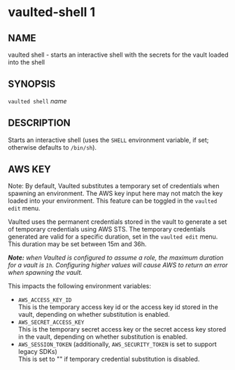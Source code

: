 vaulted-shell 1
===============

NAME
----

vaulted shell - starts an interactive shell with the secrets for the vault loaded into the shell

SYNOPSIS
--------

`vaulted shell` *name*

DESCRIPTION
-----------

Starts an interactive shell (uses the `SHELL` environment variable, if set;
otherwise defaults to `/bin/sh`).

AWS KEY
-------

Note: By default, Vaulted substitutes a temporary set of credentials when spawning an environment.
The AWS key input here may not match the key loaded into your environment. This feature can be toggled in the
`vaulted edit` menu.

Vaulted uses the permanent credentials stored in the vault to generate a set of temporary credentials using AWS STS.
The temporary credentials generated are valid for a specific duration, set in the `vaulted edit` menu. This duration
may be set between 15m and 36h.

_**Note:** when Vaulted is configured to assume a role, the maximum duration for a vault is `1h`. Configuring higher
values will cause AWS to return an error when spawning the vault._

This impacts the following environment variables:

 * `AWS_ACCESS_KEY_ID`  
   This is the temporary access key id or the access key id stored in the vault,
   depending on whether substitution is enabled.
 * `AWS_SECRET_ACCESS_KEY`  
   This is the temporary secret access key or the secret access key stored in the vault,
   depending on whether substitution is enabled.
 * `AWS_SESSION_TOKEN` (additionally, `AWS_SECURITY_TOKEN` is set to support legacy SDKs)  
   This is set to "" if temporary credential substitution is disabled.
